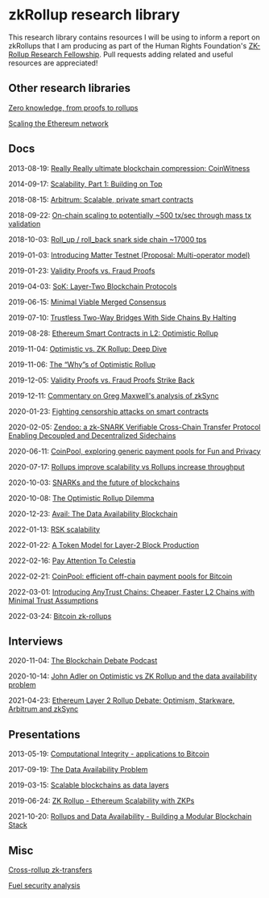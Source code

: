 # zkRollup research library

This research library contains resources I will be using to inform a report on zkRollups that I am producing as part of the Human Rights Foundation's [ZK-Rollup Research Fellowship](https://twitter.com/gladstein/status/1507069251047215112). Pull requests adding related and useful resources are appreciated!

## Other research libraries

[Zero knowledge, from proofs to rollups](https://github.com/thecryptofruit/education/blob/master/zk-proofs-rollups.md)

[Scaling the Ethereum network](https://github.com/jpitts/eth-community-discussions/blob/master/proposals-to-scale.md)

## Docs
2013-08-19: [Really Really ultimate blockchain compression: CoinWitness](https://bitcointalk.org/index.php?topic=277389.0)

2014-09-17: [Scalability, Part 1: Building on Top](https://blog.ethereum.org/2014/09/17/scalability-part-1-building-top)

2018-08-15: [Arbitrum: Scalable, private smart contracts](https://www.usenix.org/system/files/conference/usenixsecurity18/sec18-kalodner.pdf)

2018-09-22: [On-chain scaling to potentially ~500 tx/sec through mass tx validation](https://ethresear.ch/t/on-chain-scaling-to-potentially-500-tx-sec-through-mass-tx-validation/3477)

2018-10-03: [Roll_up / roll_back snark side chain ~17000 tps](https://ethresear.ch/t/roll-up-roll-back-snark-side-chain-17000-tps/3675)

2019-01-03: [Introducing Matter Testnet (Proposal: Multi-operator model)](https://blog.matter-labs.io/introducing-matter-testnet-502fab5a6f17)

2019-01-23: [Validity Proofs vs. Fraud Proofs](https://medium.com/starkware/validity-proofs-vs-fraud-proofs-4ef8b4d3d87a)

2019-04-03: [SoK: Layer-Two Blockchain Protocols](https://eprint.iacr.org/2019/360)

2019-06-15: [Minimal Viable Merged Consensus](https://ethresear.ch/t/minimal-viable-merged-consensus/5617)

2019-07-10: [Trustless Two-Way Bridges With Side Chains By Halting](https://ethresear.ch/t/trustless-two-way-bridges-with-side-chains-by-halting/5728)

2019-08-28: [Ethereum Smart Contracts in L2: Optimistic Rollup](https://medium.com/plasma-group/ethereum-smart-contracts-in-l2-optimistic-rollup-2c1cef2ec537)

2019-11-04: [Optimistic vs. ZK Rollup: Deep Dive](https://blog.matter-labs.io/optimistic-vs-zk-rollup-deep-dive-ea141e71e075)

2019-11-06: [The “Why”s of Optimistic Rollup](https://medium.com/@adlerjohn/the-why-s-of-optimistic-rollup-7c6a22cbb61a)

2019-12-05: [Validity Proofs vs. Fraud Proofs Strike Back](https://medium.com/starkware/validity-proofs-vs-fraud-proofs-strike-back-4d0bf90eed15)

2019-12-11: [Commentary on Greg Maxwell's analysis of zkSync](https://twitter.com/jadler0/status/1204880693731495936)

2020-01-23: [Fighting censorship attacks on smart contracts](https://medium.com/offchainlabs/fighting-censorship-attacks-on-smart-contracts-c026a7c0ff02)

2020-02-05: [Zendoo: a zk-SNARK Verifiable Cross-Chain Transfer Protocol Enabling Decoupled and Decentralized Sidechains](https://www.horizen.io/assets/files/Horizen-Sidechain-Zendoo-A_zk-SNARK-Verifiable-Cross-Chain-Transfer-Protocol.pdf)

2020-06-11: [CoinPool, exploring generic payment pools for Fun and Privacy](https://discrete-blog.github.io/coinpool/)

2020-07-17: [Rollups improve scalability vs Rollups increase throughput](https://twitter.com/_prestwich/status/1284174488247009281)

2020-10-03: [SNARKs and the future of blockchains](https://medium.com/@RubenSomsen/snarks-and-the-future-of-blockchains-55b82012452b)

2020-10-08: [The Optimistic Rollup Dilemma](https://medium.com/starkware/the-optimistic-rollup-dilemma-c8fc470ca10c)

2020-12-23: [Avail: The Data Availability Blockchain](https://github.com/maticnetwork/data-availability/blob/master/reference%20document/Data%20Availability%20-%20Reference%20Document.pdf)

2022-01-13: [RSK scalability](https://medium.com/iovlabs-innovation-stories/rsk-scalability-c44252f05a4b)

2022-01-22: [A Token Model for Layer-2 Block Production](https://fuel-labs.ghost.io/token-model-layer-2-block-production)

2022-02-16: [Pay Attention To Celestia](https://members.delphidigital.io/reports/pay-attention-to-celestia)

2022-02-21: [CoinPool: efficient off-chain payment pools for Bitcoin](https://coinpool.dev/v0.1.pdf)

2022-03-01: [Introducing AnyTrust Chains: Cheaper, Faster L2 Chains with Minimal Trust Assumptions](https://medium.com/offchainlabs/introducing-anytrust-chains-cheaper-faster-l2-chains-with-minimal-trust-assumptions-31def59eb8d7)

2022-03-24: [Bitcoin zk-rollups](https://tr3y.io/articles/crypto/bitcoin-zk-rollups.html)

## Interviews

2020-11-04: [The Blockchain Debate Podcast](https://blockdebate.buzzsprout.com/767033/6210781-motion-zk-rollup-has-a-better-set-of-security-scalability-tradeoff-than-optimistic-rollup-alex-gluchowski-vs-john-adler-co-host-james-prestwich)

2020-10-14: [John Adler on Optimistic vs ZK Rollup and the data availability problem](https://zeroknowledge.fm/151-2)

2021-04-23: [Ethereum Layer 2 Rollup Debate: Optimism, Starkware, Arbitrum and zkSync](https://thedelphipodcast.podbean.com/e/ethereum-layer-2-rollup-debate-optimism-starkware-arbitrum-and-zksync)

## Presentations

2013-05-19: [Computational Integrity - applications to Bitcoin](https://yewtu.be/watch?v=Q4nWoEKUtgU)

2017-09-19: [The Data Availability Problem](https://yewtu.be/watch?v=OJT_fR7wexw)

2019-03-15: [Scalable blockchains as data layers](https://yewtu.be/watch?v=mOm47gBMfg8)

2019-06-24: [ZK Rollup - Ethereum Scalability with ZKPs](https://yewtu.be/watch?v=QyM9qdFKsEA)

2021-10-20: [Rollups and Data Availability - Building a Modular Blockchain Stack](https://yewtu.be/watch?v=PaSa6vvbeRk)

## Misc

[Cross-rollup zk-transfers](https://github.com/ConsenSys/liszt)

[Fuel security analysis](https://docs.fuel.sh/v1.1.0/Concepts/Fundamentals/Security%20Analysis.html#securityanalysis)
